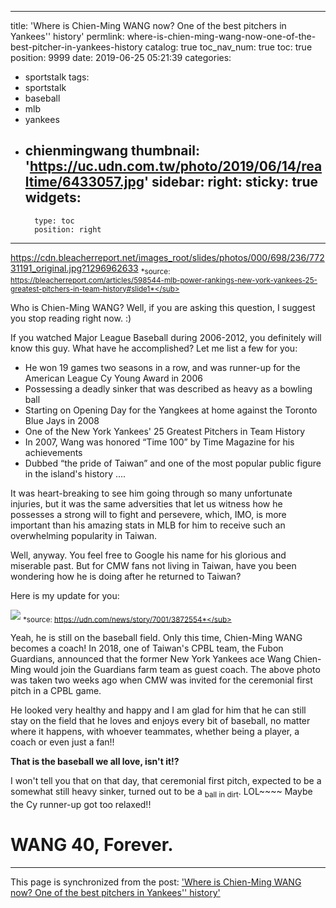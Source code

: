 
---
title: 'Where is Chien-Ming WANG now? One of the best pitchers in Yankees'' history'
permlink: where-is-chien-ming-wang-now-one-of-the-best-pitcher-in-yankees-history
catalog: true
toc_nav_num: true
toc: true
position: 9999
date: 2019-06-25 05:21:39
categories:
- sportstalk
tags:
- sportstalk
- baseball
- mlb
- yankees
- chienmingwang
thumbnail: 'https://uc.udn.com.tw/photo/2019/06/14/realtime/6433057.jpg'
sidebar:
    right:
        sticky: true
widgets:
    -
        type: toc
        position: right
---


https://cdn.bleacherreport.net/images_root/slides/photos/000/698/236/77231191_original.jpg?1296962633
<sub>*source: https://bleacherreport.com/articles/598544-mlb-power-rankings-new-york-yankees-25-greatest-pitchers-in-team-history#slide1*</sub>


Who is Chien-Ming WANG? Well, if you are asking this question, I suggest you stop reading right now. :)

If you watched Major League Baseball during 2006-2012, you definitely will know this guy. What have he accomplished? Let me list a few for you:

* He won 19 games two seasons in a row, and was runner-up for the American League Cy Young Award in 2006
* Possessing a deadly sinker that was described as heavy as a bowling ball
* Starting on Opening Day for the Yangkees at home against the Toronto Blue Jays in 2008
* One of the New York Yankees' 25 Greatest Pitchers in Team History
* In 2007, Wang was honored “Time 100” by Time Magazine for his achievements
* Dubbed “the pride of Taiwan” and one of the most popular public figure in the island's history
....

It was heart-breaking to see him going through so many unfortunate injuries, but it was the same adversities that let us witness how he possesses a strong will to fight and persevere, which, IMO, is more important than his amazing stats in MLB for him to receive such an overwhelming popularity in Taiwan.

Well, anyway. You feel free to Google his name for his glorious and miserable past. But for CMW fans not living in Taiwan, have you been wondering how he is doing after he returned to Taiwan?

Here is my update for you:

![](https://uc.udn.com.tw/photo/2019/06/14/realtime/6433057.jpg)
<sub>*source: https://udn.com/news/story/7001/3872554*</sub>

Yeah, he is still on the baseball field. Only this time, Chien-Ming WANG becomes a coach! In 2018, one of Taiwan's CPBL team, the Fubon Guardians, announced that the former New York Yankees ace Wang Chien-Ming would join the Guardians farm team as guest coach. The above photo was taken two weeks ago when CMW was invited for the ceremonial first pitch in a CPBL game.

He looked very healthy and happy and I am glad for him that he can still stay on the field that he loves and enjoys every bit of baseball, no matter where it happens, with whoever teammates, whether being a player, a coach or even just a fan!!

 **That is the baseball we all love, isn't it!?**

I won't tell you that on that day, that ceremonial first pitch, expected to be a somewhat still heavy sinker, turned out to be a <sub>ball in dirt</sub>. LOL~~~~ Maybe the Cy runner-up got too relaxed!!

# WANG 40, Forever.

- - -

This page is synchronized from the post: ['Where is Chien-Ming WANG now? One of the best pitchers in Yankees'' history'](https://steemit.com/@deanliu/where-is-chien-ming-wang-now-one-of-the-best-pitcher-in-yankees-history)

